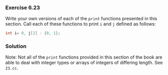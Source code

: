 ### Exercise 6.23

Write your own versions of each of the `print` functions presented in this
section. Call each of these functions to print `i` and `j` defined as follows:

```cpp
int i= 0, j[2] - {0, 1};
```

### Solution

Note: Not all of the `print` functions provided in this section of the book are
able to deal with integer types or arrays of integers of differing length. See
`23.cc`.

